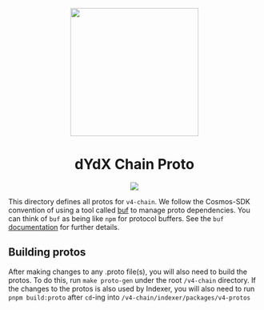 <p align="center"><img src="https://dydx.exchange/icon.svg?" width="256" /></p>

<h1 align="center">dYdX Chain Proto</h1>

<div align="center">
  <a href="https://github.com/nemo_network/v4-chain/actions/workflows/proto.yml?query=branch%3Amain" style="text-decoration:none;">
    <img src="https://github.com/nemo_network/v4-chain/actions/workflows/proto.yml/badge.svg?branch=main" />
  </a>
</div>

This directory defines all protos for `v4-chain`. We follow the Cosmos-SDK convention of using a tool called
[buf](https://github.com/bufbuild/buf) to manage proto dependencies. You can think of `buf` as being like `npm` for
protocol buffers. See the `buf` [documentation](https://docs.buf.build/how-to/iterate-on-modules#update-dependencies)
for further details.

## Building protos
After making changes to any .proto file(s), you will also need to build the protos. To do this, run `make proto-gen` under the root `/v4-chain` directory. If the changes to the protos is also used by Indexer, you will also need to run `pnpm build:proto` after `cd`-ing into `/v4-chain/indexer/packages/v4-protos`
